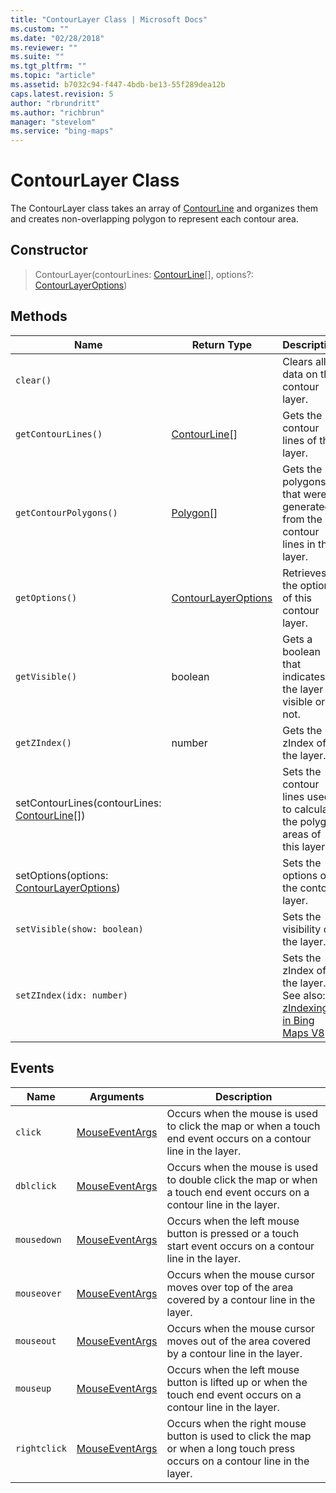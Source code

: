 ```yaml
---
title: "ContourLayer Class | Microsoft Docs"
ms.custom: ""
ms.date: "02/28/2018"
ms.reviewer: ""
ms.suite: ""
ms.tgt_pltfrm: ""
ms.topic: "article"
ms.assetid: b7032c94-f447-4bdb-be13-55f289dea12b
caps.latest.revision: 5
author: "rbrundritt"
ms.author: "richbrun"
manager: "stevelom"
ms.service: "bing-maps"
---
```

# ContourLayer Class
The ContourLayer class takes an array of [ContourLine](../v8-web-control/contourline-class.md) and organizes them and creates non-overlapping polygon to represent each contour area.

## Constructor

> ContourLayer(contourLines: [ContourLine](../v8-web-control/contourline-class.md)\[\], options?: [ContourLayerOptions](../v8-web-control/contourlayeroptions-object.md))

## Methods


| Name                                           | Return Type         | Description                                                                 |
|------------------------------------------------|---------------------|-----------------------------------------------------------------------------|
| `clear()`                                        |                     | Clears all data on the contour layer.                                       |
| `getContourLines()`                              | [ContourLine](../v8-web-control/contourline-class.md)\[\]     | Gets the contour lines of this layer.                                       |
| `getContourPolygons()`                             | [Polygon](../v8-web-control/polygon-class.md)\[\]         | Gets the polygons that were generated from the contour lines in this layer. |
| `getOptions()`                                  | [ContourLayerOptions](../v8-web-control/contourlayeroptions-object.md) | Retrieves the options of this contour layer.                                |
| `getVisible()` | boolean |Gets a boolean that indicates if the layer is visible or not. | 
| `getZIndex()` | number | Gets the zIndex of the layer. | 
| setContourLines(contourLines: [ContourLine](../v8-web-control/contourline-class.md)\[\]) |                     | Sets the contour lines used to calculate the polygon areas of this layer.   |
| setOptions(options: [ContourLayerOptions](../v8-web-control/contourlayeroptions-object.md))       |                     | Sets the options of the contour layer.                                      |
| `setVisible(show: boolean)` | | Sets the visibility of the layer. |
| `setZIndex(idx: number)` | | Sets the zIndex of the layer. See also: [zIndexing in Bing Maps V8](../v8-web-control/zindexing-in-bing-maps-v8.md)  |

## Events ##


| Name   | Arguments    | Description   |
|--------|--------------|---------------|
| `click`      | [MouseEventArgs](../v8-web-control/mouseeventargs-object.md) | Occurs when the mouse is used to click the map or when a touch end event occurs on a contour line in the layer.               |
| `dblclick` | [MouseEventArgs](../v8-web-control/mouseeventargs-object.md)| Occurs when the mouse is used to double click the map or when a touch end event occurs on a contour line in the layer. |
| `mousedown`  | [MouseEventArgs](../v8-web-control/mouseeventargs-object.md) | Occurs when the left mouse button is pressed or a touch start event occurs on a contour line in the layer.                    |
| `mouseover`  | [MouseEventArgs](../v8-web-control/mouseeventargs-object.md) | Occurs when the mouse cursor moves over top of the area covered by a contour line in the layer.                               |
| `mouseout`   | [MouseEventArgs](../v8-web-control/mouseeventargs-object.md) | Occurs when the mouse cursor moves out of the area covered by a contour line in the layer.                                    |
| `mouseup`    | [MouseEventArgs](../v8-web-control/mouseeventargs-object.md) | Occurs when the left mouse button is lifted up or when the touch end event occurs on a contour line  in the layer.             |
| `rightclick` | [MouseEventArgs](../v8-web-control/mouseeventargs-object.md) | Occurs when the right mouse button is used to click the map or when a long touch press occurs on a contour line in the layer. |

